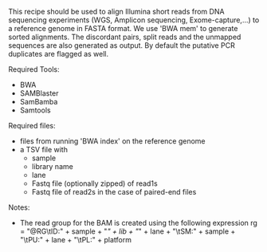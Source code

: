 This recipe should be used to align Illumina short reads from DNA sequencing experiments (WGS, Amplicon sequencing, Exome-capture,...) to a reference genome in FASTA format. We use 'BWA mem' to generate sorted alignments. The discordant pairs, split reads and the unmapped sequences are also generated as output. By default the putative PCR duplicates are flagged as well. 

Required Tools:
* BWA
* SAMBlaster
* SamBamba
* Samtools

Required files:
* files from running 'BWA index' on the reference genome
* a TSV file with 
  * sample
  * library name
  * lane 
  * Fastq file (optionally zipped) of read1s
  * Fastq file of read2s in the case of paired-end files

Notes:
* The read group for the BAM is created using the following expression
  rg = "@RG\\tID:" + sample + "_" + lib + "_" + lane + "\\tSM:" + sample + "\\tPU:" + lane + "\\tPL:" + platform
